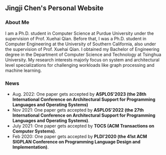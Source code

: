 ## Jingji Chen's Personal Website

### About Me

I am a Ph.D. student in Computer Science at Purdue University under the supervision of Prof. Xuehai Qian. Before that, I was a Ph.D. student in Computer Engineering at the University of Southern California, also under the supervision of Prof. Xuehai Qian. I obtained my Bachelor of Engineering degree in the Department of Computer Science and Technology at Tsinghua University. My research interests majorly focus on system and architectural level specializations for challenging workloads like graph processing and machine learning. 

### News 

* Aug. 2022: One paper gets accepted by **ASPLOS'2023 (the 28th International Conference on Architectural Support for Programming Languages and Operating Systems)**
* Nov 2021: One paper gets accepted by **ASPLOS'2022 (the 27th International Conference on Architectural Support for Programming Languages and Operating Systems)**.
* July 2021: One paper gets accepted by **TOCS (ACM Transactions on Computer Systems)**.
* Feb 2020: One paper gets accepted by **PLDI'2020 (the 41st ACM SIGPLAN Conference on Programming Language Design and Implementation)**.
